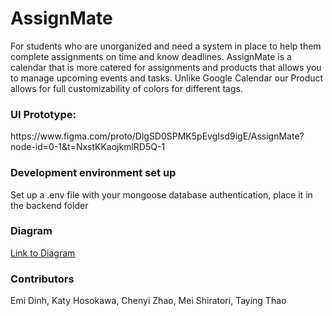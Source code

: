 # AssignMate

For students who are unorganized and need a system in place to help them complete assignments on time and know deadlines. AssignMate is a calendar that is more catered for assignments and products that allows you to manage upcoming events and tasks. Unlike Google Calendar our Product allows for full customizability of colors for different tags.

<h3>UI Prototype:</h3>
https://www.figma.com/proto/DlgSD0SPMK5pEvgIsd9igE/AssignMate?node-id=0-1&t=NxstKKaojkmlRD5Q-1

<h3>Development environment set up</h3>
Set up a .env file with your mongoose database authentication, place it in the backend folder

<h3>Diagram</h3>
<a href= "https://github.com/e-dinh-6/AssignMate/blob/main/diagram.md" >Link to Diagram</a>

<h3>Contributors</h3>
Emi Dinh, Katy Hosokawa, Chenyi Zhao, Mei Shiratori, Taying Thao

